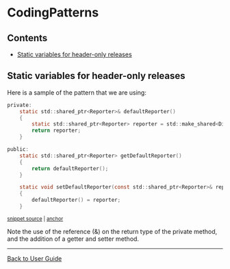 <!--
GENERATED FILE - DO NOT EDIT
This file was generated by [MarkdownSnippets](https://github.com/SimonCropp/MarkdownSnippets).
Source File: /doc/mdsource/CodingPatterns.source.md
To change this file edit the source file and then execute ./run_markdown_templates.sh.
-->

<a id="top"></a>

# CodingPatterns

<!-- toc -->
## Contents

  * [Static variables for header-only releases](#static-variables-for-header-only-releases)<!-- endtoc -->

## Static variables for header-only releases

Here is a sample of the pattern that we are using:

<!-- snippet: static_variable_sample -->
<a id='snippet-static_variable_sample'/></a>
```h
private:
    static std::shared_ptr<Reporter>& defaultReporter()
    {
        static std::shared_ptr<Reporter> reporter = std::make_shared<DiffReporter>();
        return reporter;
    }

public:
    static std::shared_ptr<Reporter> getDefaultReporter()
    {
        return defaultReporter();
    }

    static void setDefaultReporter(const std::shared_ptr<Reporter>& reporter)
    {
        defaultReporter() = reporter;
    }
```
<sup><a href='/ApprovalTests/reporters/DefaultReporterFactory.h#L13-L31' title='File snippet `static_variable_sample` was extracted from'>snippet source</a> | <a href='#snippet-static_variable_sample' title='Navigate to start of snippet `static_variable_sample`'>anchor</a></sup>
<!-- endsnippet -->

Note the use of the reference (&) on the return type of the private method, and the addition of a getter and setter method.

---

[Back to User Guide](/doc/README.md#top)
